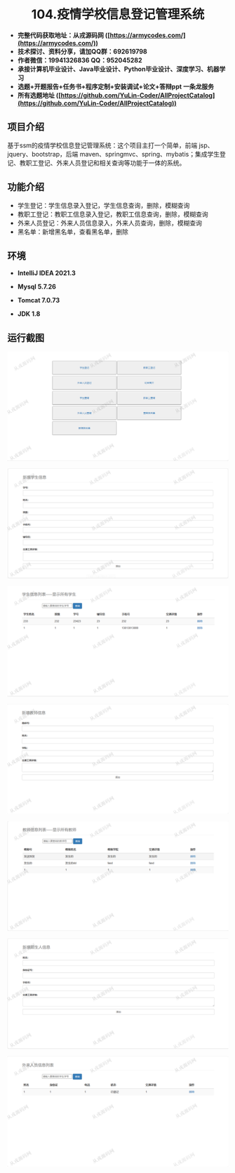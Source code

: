 <p><h1 align="center">104.疫情学校信息登记管理系统</h1></p>

- <b>完整代码获取地址：从戎源码网 ([https://armycodes.com/](https://armycodes.com/))</b>
- <b>技术探讨、资料分享，请加QQ群：692619798</b> 
- <b>作者微信：19941326836  QQ：952045282</b> 
- <b>承接计算机毕业设计、Java毕业设计、Python毕业设计、深度学习、机器学习</b>
- <b>选题+开题报告+任务书+程序定制+安装调试+论文+答辩ppt 一条龙服务</b>
- <b>所有选题地址 ([https://github.com/YuLin-Coder/AllProjectCatalog](https://github.com/YuLin-Coder/AllProjectCatalog)) </b>

## 项目介绍
基于ssm的疫情学校信息登记管理系统：这个项目主打一个简单，前端 jsp、jquery、bootstrap，后端 maven、springmvc、spring、mybatis；集成学生登记、教职工登记、外来人员登记和相关查询等功能于一体的系统。

## 功能介绍

- 学生登记：学生信息录入登记，学生信息查询，删除，模糊查询
- 教职工登记：教职工信息录入登记，教职工信息查询，删除，模糊查询
- 外来人员登记：外来人员信息录入，外来人员查询，删除，模糊查询
- 黑名单：新增黑名单，查看黑名单，删除

## 环境

- <b>IntelliJ IDEA 2021.3</b>

- <b>Mysql 5.7.26</b>

- <b>Tomcat 7.0.73</b>

- <b>JDK 1.8</b>

## 运行截图
![](screenshot/1.png)

![](screenshot/2.png)

![](screenshot/3.png)

![](screenshot/4.png)

![](screenshot/5.png)

![](screenshot/6.png)

![](screenshot/7.png)
